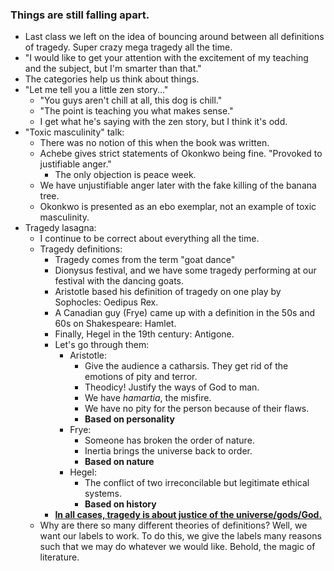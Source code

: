### Things are still falling apart.
- Last class we left on the idea of bouncing around between all definitions of tragedy. Super crazy mega tragedy all the time.
- "I would like to get your attention with the excitement of my teaching and the subject, but I'm smarter than that."
- The categories help us think about things.
- "Let me tell you a little zen story..."
	- "You guys aren't chill at all, this dog is chill."
	- "The point is teaching you what makes sense."
	- I get what he's saying with the zen story, but I think it's odd.
- "Toxic masculinity" talk:
	- There was no notion of this when the book was written.
	- Achebe gives strict statements of Okonkwo being fine. "Provoked to justifiable anger."
		- The only objection is peace week.
	- We have unjustifiable anger later with the fake killing of the banana tree. 
	- Okonkwo is presented as an ebo exemplar, not an example of toxic masculinity.
- Tragedy lasagna:
	- I continue to be correct about everything all the time.
	- Tragedy definitions:
		- Tragedy comes from the term "goat dance"
		- Dionysus festival, and we have some tragedy performing at our festival with the dancing goats.
		- Aristotle based his definition of tragedy on one play by Sophocles: Oedipus Rex.
		- A Canadian guy (Frye) came up with a definition in the 50s and 60s on Shakespeare: Hamlet.
		- Finally, Hegel in the 19th century: Antigone.
		- Let's go through them:
			- Aristotle:
				- Give the audience a catharsis. They get rid of the emotions of pity and terror.  
				- Theodicy! Justify the ways of God to man.
				- We have *hamartia*, the misfire.
				- We have no pity for the person because of their flaws.
				- **Based on personality**
			- Frye:
				- Someone has broken the order of nature.
				- Inertia brings the universe back to order.
				- **Based on nature**
			- Hegel:
				- The conflict of two irreconcilable but legitimate ethical systems.
				- **Based on history**
		- **<u>In all cases, tragedy is about justice of the universe/gods/God.</u>**
	- Why are there so many different theories of definitions? Well, we want our labels to work. To do this, we give the labels many reasons such that we may do whatever we would like. Behold, the magic of literature.